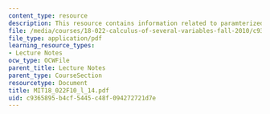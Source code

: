 ```yaml
---
content_type: resource
description: This resource contains information related to paramterized curves.
file: /media/courses/18-022-calculus-of-several-variables-fall-2010/c9365895b4cf5445c48f094272721d7e_MIT18_022F10_l_14.pdf
file_type: application/pdf
learning_resource_types:
- Lecture Notes
ocw_type: OCWFile
parent_title: Lecture Notes
parent_type: CourseSection
resourcetype: Document
title: MIT18_022F10_l_14.pdf
uid: c9365895-b4cf-5445-c48f-094272721d7e
---
```

